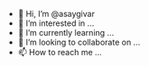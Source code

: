 - 👋 Hi, I’m @asaygivar
- 👀 I’m interested in ...
- 🌱 I’m currently learning ...
- 💞️ I’m looking to collaborate on ...
- 📫 How to reach me ...

<!---
asaygivar/asaygivar is a ✨ special ✨ repository because its `README.md` (this file) appears on your GitHub profile.
You can click the Preview link to take a look at your changes.
--->
